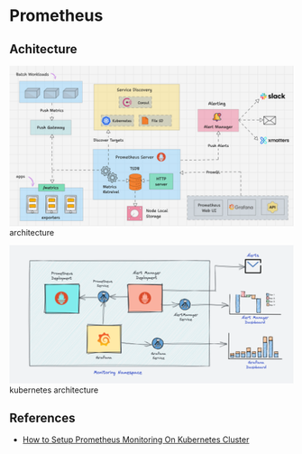 # Prometheus

## Achitecture

![alt text](image.png)
architecture

![alt text](image-1.png)
kubernetes architecture

## References

- [How to Setup Prometheus Monitoring On Kubernetes Cluster](https://devopscube.com/setup-prometheus-monitoring-on-kubernetes/)